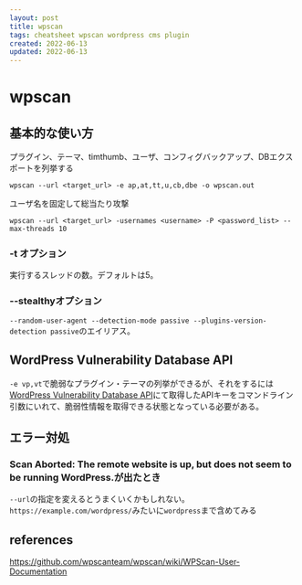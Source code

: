 ```yaml
---
layout: post
title: wpscan
tags: cheatsheet wpscan wordpress cms plugin
created: 2022-06-13
updated: 2022-06-13
---
```


# wpscan

## 基本的な使い方

プラグイン、テーマ、timthumb、ユーザ、コンフィグバックアップ、DBエクスポートを列挙する
```
wpscan --url <target_url> -e ap,at,tt,u,cb,dbe -o wpscan.out
```

ユーザ名を固定して総当たり攻撃
```
wpscan --url <target_url> -usernames <username> -P <password_list> --max-threads 10
```

### -t オプション

実行するスレッドの数。デフォルトは5。

### --stealthyオプション

```--random-user-agent --detection-mode passive --plugins-version-detection passive```のエイリアス。

## WordPress Vulnerability Database API

```-e vp,vt```で脆弱なプラグイン・テーマの列挙ができるが、それをするには[WordPress Vulnerability Database API](https://wpscan.com/api)にて取得したAPIキーをコマンドライン引数にいれて、脆弱性情報を取得できる状態となっている必要がある。

## エラー対処

### Scan Aborted: The remote website is up, but does not seem to be running WordPress.が出たとき

```--url```の指定を変えるとうまくいくかもしれない。```https://example.com/wordpress/```みたいに```wordpress```まで含めてみる


## references

https://github.com/wpscanteam/wpscan/wiki/WPScan-User-Documentation
